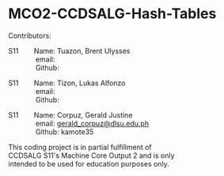 # MCO2-CCDSALG-Hash-Tables
Contributors: 

S11
&nbsp;&nbsp;&nbsp;&nbsp;&nbsp;&nbsp;
Name: Tuazon, Brent Ulysses\
&nbsp;&nbsp;&nbsp;&nbsp;&nbsp;&nbsp;
&nbsp;&nbsp;&nbsp;&nbsp;&nbsp;&nbsp;
email:\
&nbsp;&nbsp;&nbsp;&nbsp;&nbsp;&nbsp;
&nbsp;&nbsp;&nbsp;&nbsp;&nbsp;&nbsp;
Github:

S11
&nbsp;&nbsp;&nbsp;&nbsp;&nbsp;&nbsp;
Name: Tizon, Lukas Alfonzo\
&nbsp;&nbsp;&nbsp;&nbsp;&nbsp;&nbsp;
&nbsp;&nbsp;&nbsp;&nbsp;&nbsp;&nbsp;
email:\
&nbsp;&nbsp;&nbsp;&nbsp;&nbsp;&nbsp;
&nbsp;&nbsp;&nbsp;&nbsp;&nbsp;&nbsp;
Github:

S11
&nbsp;&nbsp;&nbsp;&nbsp;&nbsp;&nbsp;
Name: Corpuz, Gerald Justine\
&nbsp;&nbsp;&nbsp;&nbsp;&nbsp;&nbsp;
&nbsp;&nbsp;&nbsp;&nbsp;&nbsp;&nbsp;
email: gerald_corpuz@dlsu.edu.ph\
&nbsp;&nbsp;&nbsp;&nbsp;&nbsp;&nbsp;
&nbsp;&nbsp;&nbsp;&nbsp;&nbsp;&nbsp;
Github: kamote35


This coding project is in partial fulfillment of\
CCDSALG S11's Machine Core Output 2 and is only\
intended to be used for education purposes only.
